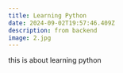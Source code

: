 ```yaml
---
title: Learning Python
date: 2024-09-02T19:57:46.409Z
description: from backend
image: 2.jpg
---
```

this is about learning python